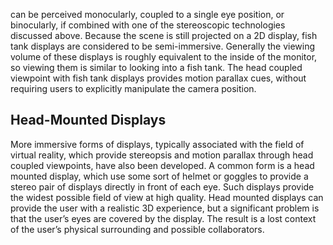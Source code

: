 can be perceived monocularly, coupled to a single eye position, or binocularly, if combined with one of the stereoscopic technologies discussed above. Because the scene is still projected on a 2D display, fish tank displays are considered to be semi-immersive. Generally the viewing volume of these displays is roughly equivalent to the inside of the monitor, so viewing them is similar to looking into a fish tank. The head coupled viewpoint with fish tank displays provides motion parallax cues, without requiring users to explicitly manipulate the camera position.

## Head-Mounted Displays

More immersive forms of displays, typically associated with the field of virtual reality, which provide stereopsis and motion parallax through head coupled viewpoints, have also been developed. A common form is a head mounted display, which use some sort of helmet or goggles to provide a stereo pair of displays directly in front of each eye. Such displays provide the widest possible field of view at high quality. Head mounted displays can provide the user with a realistic 3D experience, but a significant problem is that the user’s eyes are covered by the display. The result is a lost context of the user’s physical surrounding and possible collaborators.
